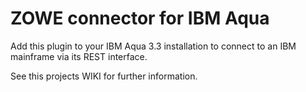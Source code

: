 <!--
/*******************************************************************************
  * Copyright (c) 05.06.2024 Thomas Zierer.
  * All rights reserved. This program and the accompanying materials
  * are made available under the terms of the Eclipse Public License v2.0
  * which accompanies this distribution, and is available at
  * http://www.eclipse.org/legal/epl-v20.html
  *
  * Contributors:
  *    Thomas Zierer - initial API and implementation and/or initial documentation
  *******************************************************************************/
-->

# ZOWE connector for IBM Aqua

Add this plugin to your IBM Aqua 3.3 installation to connect to an IBM mainframe via its REST interface.

See this projects WIKI for further information.
